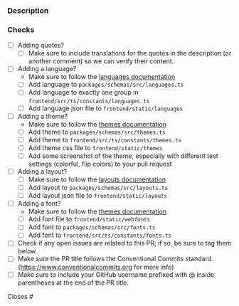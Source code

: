 ### Description

<!-- Please describe the change(s) made in your PR -->

### Checks

- [ ] Adding quotes?
  - [ ] Make sure to include translations for the quotes in the description (or another comment) so we can verify their content.
- [ ] Adding a language?
  - Make sure to follow the [languages documentation](https://github.com/monkeytypegame/monkeytype/blob/master/docs/LANGUAGES.md)
  - [ ] Add language to `packages/schemas/src/languages.ts`
  - [ ] Add language to exactly one group in `frontend/src/ts/constants/languages.ts`
  - [ ] Add language json file to `frontend/static/languages` 
- [ ] Adding a theme?
  - Make sure to follow the [themes documentation](https://github.com/monkeytypegame/monkeytype/blob/master/docs/THEMES.md)
  - [ ] Add theme to `packages/schemas/src/themes.ts`
  - [ ] Add theme to `frontend/src/ts/constants/themes.ts`
  - [ ] Add theme css file to `frontend/static/themes`
  - [ ] Add some screenshot of the theme, especially with different test settings (colorful, flip colors) to your pull request  
- [ ] Adding a layout?
  - [ ] Make sure to follow the [layouts documentation](https://github.com/monkeytypegame/monkeytype/blob/master/docs/LAYOUTS.md)
  - [ ] Add layout to `packages/schemas/src/layouts.ts`
  - [ ] Add layout json file to `frontend/static/layouts` 
- [ ] Adding a font?
  - Make sure to follow the [themes documentation](https://github.com/monkeytypegame/monkeytype/blob/master/docs/FONTS.md)
  - [ ] Add font file  to `frontend/static/webfonts`
  - [ ] Add font to `packages/schemas/src/fonts.ts`
  - [ ] Add font to `frontend/src/ts/constants/fonts.ts`
- [ ] Check if any open issues are related to this PR; if so, be sure to tag them below.
- [ ] Make sure the PR title follows the Conventional Commits standard. (https://www.conventionalcommits.org for more info)
- [ ] Make sure to include your GitHub username prefixed with @ inside parentheses at the end of the PR title.

<!-- label(optional scope): pull request title (@your_github_username) -->

<!-- I know I know they seem boring but please do them, they help us and you will find out it also helps you.-->

Closes #

<!-- the issue(s) your PR resolves if any (delete if that is not the case) -->
<!-- please also reference any issues and or PRs related to your pull request -->
<!-- Also remove it if you are not following any issues. -->

<!-- pro tip: you can mention an issue, PR, or discussion on GitHub by referencing its hash number e.g: [#1234](https://github.com/monkeytypegame/monkeytype/pull/1234) -->

<!-- pro tip: you can press . (dot or period) in the code tab of any GitHub repo to get access to GitHub's VS Code web editor Enjoy! :) -->
